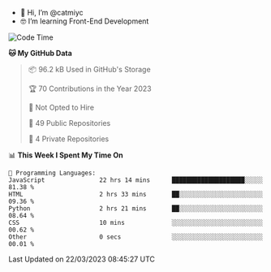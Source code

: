 - 👋 Hi, I’m @catmiyc
- 🤓 I’m learning Front-End Development

<!---
catmiyc/catmiyc is a ✨ special ✨ repository because its `README.md` (this file) appears on your GitHub profile.
You can click the Preview link to take a look at your changes.
--->


<!--START_SECTION:waka-->
![Code Time](http://img.shields.io/badge/Code%20Time-85%20hrs%2029%20mins-blue)

**🐱 My GitHub Data** 

> 📦 96.2 kB Used in GitHub's Storage 
 > 
> 🏆 70 Contributions in the Year 2023
 > 
> 🚫 Not Opted to Hire
 > 
> 📜 49 Public Repositories 
 > 
> 🔑 4 Private Repositories 
 > 
📊 **This Week I Spent My Time On** 

```text
💬 Programming Languages: 
JavaScript               22 hrs 14 mins      ████████████████████░░░░░   81.38 % 
HTML                     2 hrs 33 mins       ██░░░░░░░░░░░░░░░░░░░░░░░   09.36 % 
Python                   2 hrs 21 mins       ██░░░░░░░░░░░░░░░░░░░░░░░   08.64 % 
CSS                      10 mins             ░░░░░░░░░░░░░░░░░░░░░░░░░   00.62 % 
Other                    0 secs              ░░░░░░░░░░░░░░░░░░░░░░░░░   00.01 % 
```


 Last Updated on 22/03/2023 08:45:27 UTC
<!--END_SECTION:waka-->
